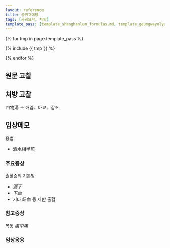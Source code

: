 ```yaml
---
layout: reference
title: 궁귀교애탕
tags: [금궤요략, 처방]
template_pass: [template_shanghanlun_formulas.md, template_geumgweyolyag_formulas.md, template_etc_formulas.md]
---
```


{% for tmp in page.template_pass %}

{% include {{ tmp }} %}

{% endfor %}

## 원문 고찰

## 처방 고찰

四物湯 ＋ 애엽、아교、감초

## 임상메모

용법
* 酒水相半煎

### 주요증상

출혈증의 기본방
* _漏下_
* _下血_
* 기타 衄血 등 제반 출혈

### 참고증상

복통 _腹中痛_

### 임상응용
